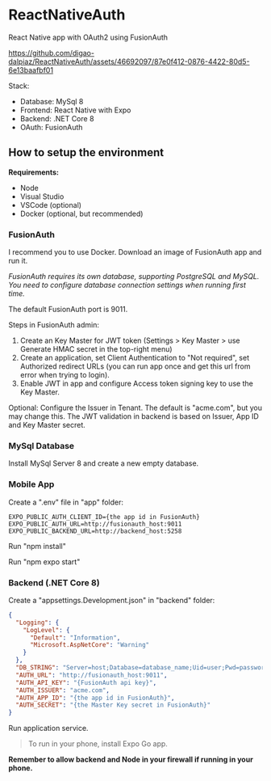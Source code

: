 # ReactNativeAuth
React Native app with OAuth2 using FusionAuth

https://github.com/digao-dalpiaz/ReactNativeAuth/assets/46692097/87e0f412-0876-4422-80d5-6e13baafbf01

Stack:
- Database: MySql 8
- Frontend: React Native with Expo
- Backend: .NET Core 8
- OAuth: FusionAuth

## How to setup the environment

**Requirements:**

- Node
- Visual Studio
- VSCode (optional)
- Docker (optional, but recommended)

### FusionAuth

I recommend you to use Docker. Download an image of FusionAuth app and run it.

*FusionAuth requires its own database, supporting PostgreSQL and MySQL. You need to configure database connection settings when running first time.*

The default FusionAuth port is 9011.

Steps in FusionAuth admin:

1. Create an Key Master for JWT token (Settings > Key Master > use Generate HMAC secret in the top-right menu)
2. Create an application, set Client Authentication to "Not required", set Authorized redirect URLs (you can run app once and get this url from error when trying to login).
3. Enable JWT in app and configure Access token signing key to use the Key Master.

Optional: Configure the Issuer in Tenant. The default is "acme.com", but you may change this. The JWT validation in backend is based on Issuer, App ID and Key Master secret.

### MySql Database

Install MySql Server 8 and create a new empty database.

### Mobile App

Create a ".env" file in "app" folder:

```
EXPO_PUBLIC_AUTH_CLIENT_ID={the app id in FusionAuth}
EXPO_PUBLIC_AUTH_URL=http://fusionauth_host:9011
EXPO_PUBLIC_BACKEND_URL=http://backend_host:5258
```

Run "npm install"

Run "npm expo start" 

### Backend (.NET Core 8)

Create a "appsettings.Development.json" in "backend" folder:

```json
{
  "Logging": {
    "LogLevel": {
      "Default": "Information",
      "Microsoft.AspNetCore": "Warning"
    }
  },
  "DB_STRING": "Server=host;Database=database_name;Uid=user;Pwd=password",
  "AUTH_URL": "http://fusionauth_host:9011",
  "AUTH_API_KEY": "{FusionAuth api key}",
  "AUTH_ISSUER": "acme.com",
  "AUTH_APP_ID": "{the app id in FusionAuth}",
  "AUTH_SECRET": "{the Master Key secret in FusionAuth}"
}
```

Run application service.

> To run in your phone, install Expo Go app.

**Remember to allow backend and Node in your firewall if running in your phone.**
